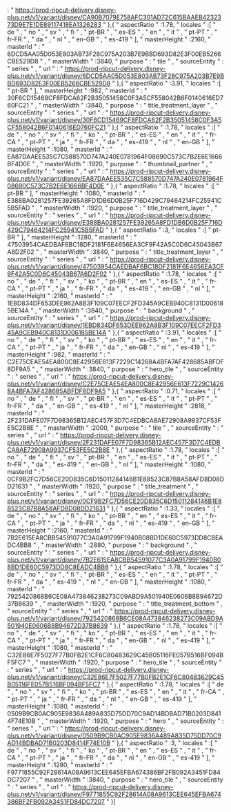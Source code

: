 : " https://prod-ripcut-delivery.disney-plus.net/v1/variant/disney/CA90B7079E758AFC301AD72C615BAAEB4232373D9E7E1DE89117418EA1326283 " },{ " aspectRatio " :1.78, " locales " :[ " de " , " no " , " sv " , " fi " , " pt-BR " , " es-ES " , " en " , " it " , " pt-PT " , " fr-FR " , " da " , " nl " , " en-GB " , " es-419 " ], " masterHeight " :2160, " masterId " : " 6DCD5AA05D053E803AB73F28C975A203B7E9BBD693D82E3F00EB5266CBE529D8 " , " masterWidth " :3840, " purpose " : " tile " , " sourceEntity " : " series " , " url " : " https://prod-ripcut-delivery.disney-plus.net/v1/variant/disney/6DCD5AA05D053E803AB73F28C975A203B7E9BBD693D82E3F00EB5266CBE529D8 " },{ " aspectRatio " :3.91, " locales " :[ " pt-BR " ], " masterHeight " :982, " masterId " : " 30F6CD15469CF8FDCA62F2B35051458C0F3A5CF558042B6F0140616ED760FC21 " , " masterWidth " :3840, " purpose " : " title_treatment_layer " , " sourceEntity " : " series " , " url " : " https://prod-ripcut-delivery.disney-plus.net/v1/variant/disney/30F6CD15469CF8FDCA62F2B35051458C0F3A5CF558042B6F0140616ED760FC21 " },{ " aspectRatio " :1.78, " locales " :[ " de " , " no " , " sv " , " fi " , " ko " , " pt-BR " , " es-ES " , " en " , " it " , " fr-CA " , " pt-PT " , " ja " , " fr-FR " , " da " , " es-419 " , " nl " , " en-GB " ], " masterHeight " :1080, " masterId " : " EA87DAAEE535C7C588570D747A240E0781964F08690C573C7B2E6E1666BF4D0E " , " masterWidth " :1920, " purpose " : " thumbnail_partner " , " sourceEntity " : " series " , " url " : " https://prod-ripcut-delivery.disney-plus.net/v1/variant/disney/EA87DAAEE535C7C588570D747A240E0781964F08690C573C7B2E6E1666BF4D0E " },{ " aspectRatio " :1.78, " locales " :[ " pt-BR " ], " masterHeight " :1080, " masterId " : " E388BA0281257FE39265A8FD1DB6D0B25F716D429C79464214FC25941C5B5FAD " , " masterWidth " :1920, " purpose " : " title_treatment_layer " , " sourceEntity " : " series " , " url " : " https://prod-ripcut-delivery.disney-plus.net/v1/variant/disney/E388BA0281257FE39265A8FD1DB6D0B25F716D429C79464214FC25941C5B5FAD " },{ " aspectRatio " :3, " locales " :[ " pt-BR " ], " masterHeight " :1280, " masterId " : " 47503954CAEDBAF6BC18DF2181F6E4656EA3CF9F42A5C0D6C45043B67A6D2F02 " , " masterWidth " :3840, " purpose " : " title_treatment_layer " , " sourceEntity " : " series " , " url " : " https://prod-ripcut-delivery.disney-plus.net/v1/variant/disney/47503954CAEDBAF6BC18DF2181F6E4656EA3CF9F42A5C0D6C45043B67A6D2F02 " },{ " aspectRatio " :1.78, " locales " :[ " no " , " de " , " fi " , " sv " , " ko " , " pt-BR " , " en " , " es-ES " , " it " , " fr-CA " , " pt-PT " , " ja " , " fr-FR " , " da " , " es-419 " , " en-GB " , " nl " ], " masterHeight " :2160, " masterId " : " 1EBD834DF653DEE962A8B3F109C07EECF2FD345A9CEB940C8131D006185BE14A " , " masterWidth " :3840, " purpose " : " background " , " sourceEntity " : " series " , " url " : " https://prod-ripcut-delivery.disney-plus.net/v1/variant/disney/1EBD834DF653DEE962A8B3F109C07EECF2FD345A9CEB940C8131D006185BE14A " },{ " aspectRatio " :3.91, " locales " :[ " no " , " de " , " fi " , " sv " , " ko " , " pt-BR " , " es-ES " , " en " , " it " , " fr-CA " , " pt-PT " , " ja " , " fr-FR " , " da " , " en-GB " , " nl " , " es-419 " ], " masterHeight " :982, " masterId " : " C2E75CEAE54EA800C8E42956E613F7229C14268A4BFA7AF428685ABFDF8DF9A5 " , " masterWidth " :3840, " purpose " : " hero_tile " , " sourceEntity " : " series " , " url " : " https://prod-ripcut-delivery.disney-plus.net/v1/variant/disney/C2E75CEAE54EA800C8E42956E613F7229C14268A4BFA7AF428685ABFDF8DF9A5 " },{ " aspectRatio " :0.71, " locales " :[ " no " , " de " , " fi " , " sv " , " pt-BR " , " en " , " es-ES " , " it " , " pt-PT " , " fr-FR " , " da " , " en-GB " , " es-419 " , " nl " ], " masterHeight " :2818, " masterId " : " 2F231DAFE07F7D98365B12AEC457F3D7C4EDBCA8AE72908A9937CF53FE5C2B8E " , " masterWidth " :2000, " purpose " : " tile " , " sourceEntity " : " series " , " url " : " https://prod-ripcut-delivery.disney-plus.net/v1/variant/disney/2F231DAFE07F7D98365B12AEC457F3D7C4EDBCA8AE72908A9937CF53FE5C2B8E " },{ " aspectRatio " :1.78, " locales " :[ " no " , " de " , " fi " , " sv " , " pt-BR " , " en " , " es-ES " , " it " , " pt-PT " , " fr-FR " , " da " , " es-419 " , " en-GB " , " nl " ], " masterHeight " :1080, " masterId " : " 0CF9B2FC7D56CE20D835C6D15011284146B1E88523C87B8A58AFD8D08DD21631 " , " masterWidth " :1920, " purpose " : " title_treatment " , " sourceEntity " : " series " , " url " : " https://prod-ripcut-delivery.disney-plus.net/v1/variant/disney/0CF9B2FC7D56CE20D835C6D15011284146B1E88523C87B8A58AFD8D08DD21631 " },{ " aspectRatio " :1.33, " locales " :[ " de " , " no " , " sv " , " fi " , " ko " , " pt-BR " , " en " , " es-ES " , " it " , " fr-CA " , " pt-PT " , " ja " , " fr-FR " , " da " , " nl " , " es-419 " , " en-GB " ], " masterHeight " :2160, " masterId " : " 7B2E615EA8CBB54591077C3A0A91799F1940B08BD1DE60C5973DD8C8EADC4BB8 " , " masterWidth " :2880, " purpose " : " background " , " sourceEntity " : " series " , " url " : " https://prod-ripcut-delivery.disney-plus.net/v1/variant/disney/7B2E615EA8CBB54591077C3A0A91799F1940B08BD1DE60C5973DD8C8EADC4BB8 " },{ " aspectRatio " :1.78, " locales " :[ " de " , " no " , " sv " , " fi " , " pt-BR " , " es-ES " , " en " , " it " , " pt-PT " , " fr-FR " , " da " , " es-419 " , " nl " , " en-GB " ], " masterHeight " :1080, " masterId " : " 7925420868B6CE08A473846238273C09ABD9A501940E0606B8B94672D37B8639 " , " masterWidth " :1920, " purpose " : " title_treatment_bottom " , " sourceEntity " : " series " , " url " : " https://prod-ripcut-delivery.disney-plus.net/v1/variant/disney/7925420868B6CE08A473846238273C09ABD9A501940E0606B8B94672D37B8639 " },{ " aspectRatio " :1.78, " locales " :[ " no " , " de " , " sv " , " fi " , " ko " , " pt-BR " , " es-ES " , " en " , " it " , " fr-CA " , " pt-PT " , " ja " , " fr-FR " , " da " , " en-GB " , " nl " , " es-419 " ], " masterHeight " :1080, " masterId " : " C32E86E7F5027F77B0FB2E1CF6C80483629C45B05116FE057B516BF094BF5FC7 " , " masterWidth " :1920, " purpose " : " hero_tile " , " sourceEntity " : " series " , " url " : " https://prod-ripcut-delivery.disney-plus.net/v1/variant/disney/C32E86E7F5027F77B0FB2E1CF6C80483629C45B05116FE057B516BF094BF5FC7 " },{ " aspectRatio " :1.78, " locales " :[ " de " , " no " , " sv " , " fi " , " ko " , " pt-BR " , " es-ES " , " en " , " it " , " fr-CA " , " pt-PT " , " ja " , " fr-FR " , " da " , " nl " , " en-GB " , " es-419 " ], " masterHeight " :1080, " masterId " : " 0509B9CB0AC905E9836A489A835D75DD70C9AD14BDBAD71B0203D8414F74E10B " , " masterWidth " :1920, " purpose " : " hero " , " sourceEntity " : " series " , " url " : " https://prod-ripcut-delivery.disney-plus.net/v1/variant/disney/0509B9CB0AC905E9836A489A835D75DD70C9AD14BDBAD71B0203D8414F74E10B " },{ " aspectRatio " :3, " locales " :[ " de " , " no " , " sv " , " fi " , " ko " , " pt-BR " , " en " , " es-ES " , " it " , " fr-CA " , " pt-PT " , " ja " , " fr-FR " , " da " , " nl " , " en-GB " , " es-419 " ], " masterHeight " :1280, " masterId " : " F9771855C92F28614A08A9613CEE645EFBA674386BF2FB092A3451FD84DC7207 " , " masterWidth " :3840, " purpose " : " hero_tile " , " sourceEntity " : " series " , " url " : " https://prod-ripcut-delivery.disney-plus.net/v1/variant/disney/F9771855C92F28614A08A9613CEE645EFBA674386BF2FB092A3451FD84DC7207 " }]
